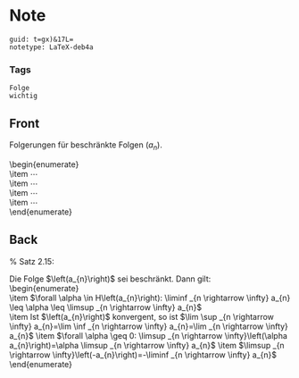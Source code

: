 # Note
```
guid: t=gx)&17L=
notetype: LaTeX-deb4a
```

### Tags
```
Folge
wichtig
```

## Front
Folgerungen für beschränkte Folgen $\left(a_{n}\right)$.<div>\begin{enumerate}</div><div>\item <span>$\cdots$</span></div><div>\item <span>$\cdots$</span></div><div>\item <span>$\cdots$</span></div><div>\item $\cdots$</div><div>\end{enumerate}</div><div>
</div>

## Back
% Satz 2.15: <div>
</div><div>Die Folge $\left(a_{n}\right)$ sei beschränkt. Dann gilt:</div><div>\begin{enumerate}</div><div>\item <span>$\forall \alpha \in H\left(a_{n}\right): \liminf _{n \rightarrow \infty} a_{n} \leq \alpha \leq \limsup _{n \rightarrow \infty} a_{n}$</span></div><div>\item Ist $\left(a_{n}\right)$ konvergent, so ist $\lim \sup _{n \rightarrow \infty} a_{n}=\lim \inf _{n \rightarrow \infty} a_{n}=\lim _{n \rightarrow \infty} a_{n}$
\item $\forall \alpha \geq 0: \limsup _{n \rightarrow \infty}\left(\alpha a_{n}\right)=\alpha \limsup _{n \rightarrow \infty} a_{n}$
\item $\limsup _{n \rightarrow \infty}\left(-a_{n}\right)=-\liminf _{n \rightarrow \infty} a_{n}$</div><div>\end{enumerate}</div>
